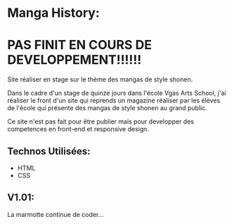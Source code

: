 # Manga History: 
# PAS FINIT EN COURS DE DEVELOPPEMENT!!!!!!

Site réaliser en stage sur le thème des mangas de style shonen.

Dans le cadre d'un stage de quinze jours dans l'école Vgas Arts School, j'ai réaliser le front d'un site qui reprends un magazine réaliser par les élèves de l'école qui présente des mangas de style shonen au grand public.

Ce site n'est pas fait pour être publier mais pour developper des competences en front-end et responsive design.

## Technos Utilisées:

- HTML
- CSS


## V1.01:
La marmotte continue de coder...
